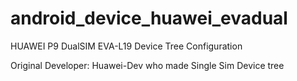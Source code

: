 # android_device_huawei_evadual

HUAWEI P9 DualSIM EVA-L19 Device Tree Configuration

Original Developer: Huawei-Dev who made Single Sim Device tree
